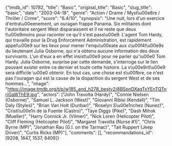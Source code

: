 {"tmdb_id": 10782, "title": "Basic", "original_title": "Basic", "slug_title": "basic", "date": "2003-04-18", "genre": "Action / Drame / Myst\u00e8re / Thriller / Crime", "score": "6.4/10", "synopsis": "Une nuit, lors d'un exercice d'entra\u00eenement, un ouragan frappe Panama. Six militaires dont l'autoritaire sergent West disparaissent et il ne reste que deux t\u00e9moins pour raconter ce qu'il s'est pass\u00e9. L'agent Tom Hardy, qui travaille pour la Drug Enforcement Administration, est rapidement appel\u00e9 sur les lieux pour mener l'enqu\u00eate aux c\u00f4t\u00e9s du lieutenant Julia Osborne, qui n'a obtenu aucune information des deux survivants. L'un d'eux a en effet insist\u00e9 pour ne parler qu'\u00e0 Tom Hardy. Julia Osborne, surprise par cette demande, s'interroge sur le lien pouvant exister entre ce dernier et toute cette histoire. La v\u00e9rit\u00e9 sera difficile \u00e0 obtenir. En tout cas, une chose est s\u00fbre, ce n'est pas l'ouragan qui est la cause de la disparition du sergent West et de ses hommes...", "image": "https://image.tmdb.org/t/p/w185_and_h278_bestv2/8BSpnDXagTxYEnTQTnrjGaWThE9.jpg", "actors": ["John Travolta (Hardy)", "Connie Nielsen (Osborne)", "Samuel L. Jackson (West)", "Giovanni Ribisi (Kendall)", "Tim Daly (Styles)", "Brian Van Holt (Dunbar)", "Roselyn S\u00e1nchez (Nunez)", "Cristi\u00e1n de la Fuente (Castro)", "Taye Diggs (Pike)", "Dash Mihok (Mueller)", "Harry Connick Jr. (Vilmer)", "Nick Loren (Helicopter Pilot)", "Cliff Fleming (Helicopter Pilot)", "Margaret Travolta (Nurse #1)", "Chris Byrne (MP)", "Jonathan Rau (G.I. on the Tarmac)", "Tait Ruppert (Jeep Driver)", "Curtis Ricks (MP)"], "comments": [], "recommandations_id": [9208, 1647, 1537, 8409]}